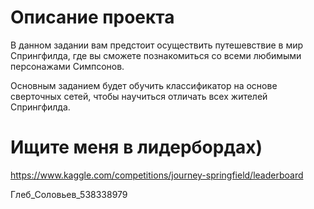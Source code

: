 # Описание проекта

В данном задании вам предстоит осуществить путешевствие в мир Спрингфилда, где вы сможете познакомиться со всеми любимыми персонажами Симпсонов.

Основным заданием будет обучить классификатор на основе сверточных сетей, чтобы научиться отличать всех жителей Спрингфилда.

# Ищите меня в лидербордах)

https://www.kaggle.com/competitions/journey-springfield/leaderboard

Глеб_Соловьев_538338979





